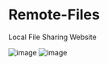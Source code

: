 # Remote-Files
Local File Sharing Website

![image](https://user-images.githubusercontent.com/84660669/209983330-75a229e3-c556-4015-9c62-e732f3d502f3.png)
![image](https://user-images.githubusercontent.com/84660669/209983533-d59a2136-d6f6-4b89-bd9c-df2dacf1a95b.png)
